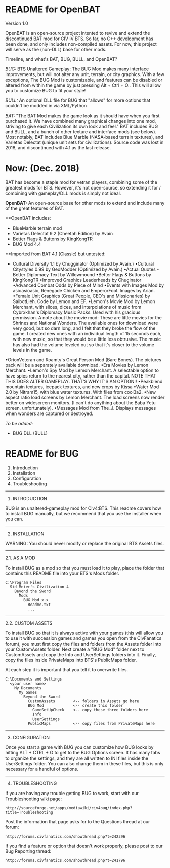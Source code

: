 README for OpenBAT
==================

Version 1.0


OpenBAT is an open-source project intented to revive and extend the discontinued BAT mod for CIV IV BTS. So far, no C++ development has been done, and only includes non-compiled assets. For now, this project will serve as the (non-DLL) base for other mods.

Timeline, and what's BAT, BUG, BULL, and OpenBAT?

*BUG:* 
BTS Unaltered Gameplay: The BUG Mod makes many interface improvements, but will not alter any unit, terrain, or city graphics. With a few exceptions, The BUG Mod is customizable, and features can be disabled or altered from within the game by just pressing Alt + Ctrl + O..  This will allow you to customize BUG to fit your style!

*BULL:*
An optional DLL file for BUG that "allows" for more options that couldn't be modded in via XML/Python

*BAT:*
"The BAT Mod makes the game look as it should have when you first purchased it.  We have combined many graphical changes into one mod, striving to give each Civilization its own look and feel."
BAT includes BUG and BULL, and a bunch of other texture and interface mods (see below). Most notably, BAT includes Blue Marble (NASA-based terrain textures), and Varietas Delectat (unique unit sets for civilizations).
Source code was lost in 2018, and discontinued with 4.1 as the last release.

Now: (Dec. 2018)
==================

BAT has become a staple mod for vetran players, combining some of the greatest mods for BTS. However, it's not open-source, so extending it for / combining with gameplay/DLL mods is simply not ideal.

**OpenBAT:**
An open-source base for other mods to extend and include many of the great features of BAT.






**OpenBAT includes:

- BlueMarble terrain mod
- Varietas Delectat 9.2 (Cheetah Edition) by Avain
- Better Flags & Buttons by KingKongTR
- BUG Mod 4.4

**Imported from BAT 4.1 (Classic) but untested:

- Cultural Diversity 1.1 by Chugginator (Optimized by Avain.)
•Cultural Citystyles 0.99 by GeoModder (Optimized by Avain.)
•Actual Quotes - Better Diplomacy Text by Willowmound
•Better Flags & Buttons by KingKongTR
•Improved Graphics Leaderheads by Chuginator
•Advanced Combat Odds by Piece of Mind
•Events with Images Mod by asioasioasio, Renegade Chicken and EmperorFool.  Images by Arian.
•Female Unit Graphics (Great People, CEO's and Missionaries) by SaibotLieh.  Code by Lemon and EF.
•Lemon's Movie Mod by Lemon Merchant, with slices, dices, and interpolations of music from Cybrxkhan's Diplomacy Music Packs.  Used with his gracious permission.
	A note about the movie mod:
	These are little movies for the Shrines and National Wonders.  The available ones for download were very good, but so darn long, and I felt that they broke the flow of the game.  I created new ones with an individual length of 15 seconds each, with new music, so that they would be a little less obtrusive.  The music has also had the volume leveled out so that it's closer to the volume levels in the game.


•OrionVeteran and Roamty's Great Person Mod (Bare Bones).  The pictures pack will be a separately available download.
•Era Movies by Lemon Merchant.
•Lemon's Spy Mod by Lemon Merchant.  A selectable option to have spies return to the nearest city, rather than the capital.  NOTE THAT THIS DOES ALTER GAMEPLAY.  THAT'S WHY IT'S AN OPTION!!
•Peakblend mountain textures, icepack textures, and new crops by Kissa
•Water Mod 2.0 by Nitram15, with blue water textures.  With files from cool3a2.
•New aspect ratio load screens by Lemon Merchant.  The load screens now render better on widescreen monitors. (I can't do anything about the Baba Yetu screen,  unfortunately).
•Messages Mod from The_J. Displays messages when wonders are captured or destroyed.


*To be added:* 

- BUG DLL (BULL) 

	




README for BUG
==============

1. Introduction
2. Installation
3. Configuration
4. Troubleshooting


____________________________________________________________________________________________________
1. INTRODUCTION

BUG is an unaltered-gameplay mod for Civ4:BTS. This readme covers how to install BUG manually, but we recommend that you use the installer when you can.


____________________________________________________________________________________________________
2. INSTALLATION

WARNING: You should never modify or replace the original BTS Assets files.

__________________________________________________
2.1. AS A MOD

To install BUG as a mod so that you must load it to play, place the folder that contains this README file into your BTS's Mods folder.

    C:\Program Files
      Sid Meier's Civilization 4
        Beyond the Sword
          Mods
            BUG Mod x.x
              Readme.txt
              ...

__________________________________________________
2.2. CUSTOM ASSETS

To install BUG so that it is always active with your games (this will allow you to use it with succession games and games you open from the CivFanatics forum), you must first copy the files and folders from the Assets folder into your CustomAssets folder. Next create a "BUG Mod" folder next to CustomAssets and copy the Info and UserSettings folders into it. Finally, copy the files inside PrivateMaps into BTS's PublicMaps folder.

At each step it is important that you tell it to overwrite files.

    C:\Documents and Settings
      <your user name>
        My Documents
          My Games
            Beyond the Sword
              CustomAssets        <-- folders in Assets go here
              BUG Mod             <-- create this folder
                GameSetUpCheck    <-- copy these three folders here
                Info
                UserSettings
              PublicMaps          <-- copy files from PrivateMaps here


____________________________________________________________________________________________________
3. CONFIGURATION

Once you start a game with BUG you can customize how BUG looks by hitting ALT + CTRL + O to get to the BUG Options screen. It has many tabs to organize the settings, and they are all written to INI files inside the UserSettings folder. You can also change them in these files, but this is only necessary for a handful of options.


____________________________________________________________________________________________________
4. TROUBLESHOOTING

If you are having any trouble getting BUG to work, start with our Troubleshooting wiki page:

    http://sourceforge.net/apps/mediawiki/civ4bug/index.php?title=Troubleshooting

Post the information that page asks for to the Questions thread at our forum:

    http://forums.civfanatics.com/showthread.php?t=242396

If you find a feature or option that doesn't work properly, please post to our Bug Reporting thread:

    http://forums.civfanatics.com/showthread.php?t=241796
